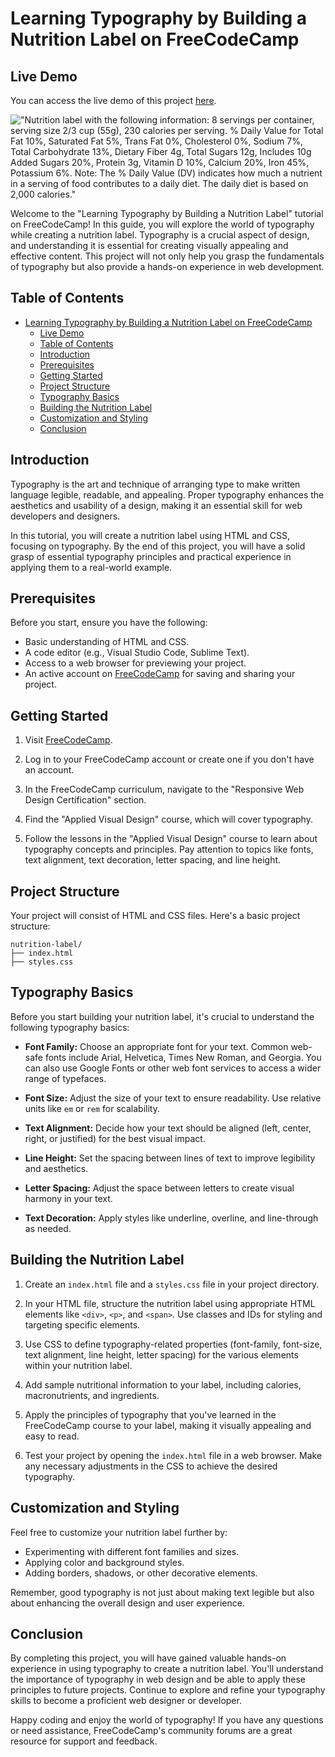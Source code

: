 # Learning Typography by Building a Nutrition Label on FreeCodeCamp

## Live Demo

You can access the live demo of this project [here](https://lauraevepatterson.github.io/Learn-Typography-By-Building-A-Nutrition-Label/).

!["Nutrition label with the following information: 8 servings per container, serving size 2/3 cup (55g), 230 calories per serving. % Daily Value for Total Fat 10%, Saturated Fat 5%, Trans Fat 0%, Cholesterol 0%, Sodium 7%, Total Carbohydrate 13%, Dietary Fiber 4g, Total Sugars 12g, Includes 10g Added Sugars 20%, Protein 3g, Vitamin D 10%, Calcium 20%, Iron 45%, Potassium 6%. Note: The % Daily Value (DV) indicates how much a nutrient in a serving of food contributes to a daily diet. The daily diet is based on 2,000 calories."](nutrition-label.png)

Welcome to the "Learning Typography by Building a Nutrition Label" tutorial on FreeCodeCamp! In this guide, you will explore the world of typography while creating a nutrition label. Typography is a crucial aspect of design, and understanding it is essential for creating visually appealing and effective content. This project will not only help you grasp the fundamentals of typography but also provide a hands-on experience in web development.

## Table of Contents

- [Learning Typography by Building a Nutrition Label on FreeCodeCamp](#learning-typography-by-building-a-nutrition-label-on-freecodecamp)
  - [Live Demo](#live-demo)
  - [Table of Contents](#table-of-contents)
  - [Introduction](#introduction)
  - [Prerequisites](#prerequisites)
  - [Getting Started](#getting-started)
  - [Project Structure](#project-structure)
  - [Typography Basics](#typography-basics)
  - [Building the Nutrition Label](#building-the-nutrition-label)
  - [Customization and Styling](#customization-and-styling)
  - [Conclusion](#conclusion)

## Introduction

Typography is the art and technique of arranging type to make written language legible, readable, and appealing. Proper typography enhances the aesthetics and usability of a design, making it an essential skill for web developers and designers.

In this tutorial, you will create a nutrition label using HTML and CSS, focusing on typography. By the end of this project, you will have a solid grasp of essential typography principles and practical experience in applying them to a real-world example.

## Prerequisites

Before you start, ensure you have the following:

- Basic understanding of HTML and CSS.
- A code editor (e.g., Visual Studio Code, Sublime Text).
- Access to a web browser for previewing your project.
- An active account on [FreeCodeCamp](https://www.freecodecamp.org/) for saving and sharing your project.

## Getting Started

1. Visit [FreeCodeCamp](https://www.freecodecamp.org/).

2. Log in to your FreeCodeCamp account or create one if you don't have an account.

3. In the FreeCodeCamp curriculum, navigate to the "Responsive Web Design Certification" section.

4. Find the "Applied Visual Design" course, which will cover typography.

5. Follow the lessons in the "Applied Visual Design" course to learn about typography concepts and principles. Pay attention to topics like fonts, text alignment, text decoration, letter spacing, and line height.

## Project Structure

Your project will consist of HTML and CSS files. Here's a basic project structure:

```
nutrition-label/
├── index.html
├── styles.css
```

## Typography Basics

Before you start building your nutrition label, it's crucial to understand the following typography basics:

- **Font Family:** Choose an appropriate font for your text. Common web-safe fonts include Arial, Helvetica, Times New Roman, and Georgia. You can also use Google Fonts or other web font services to access a wider range of typefaces.

- **Font Size:** Adjust the size of your text to ensure readability. Use relative units like `em` or `rem` for scalability.

- **Text Alignment:** Decide how your text should be aligned (left, center, right, or justified) for the best visual impact.

- **Line Height:** Set the spacing between lines of text to improve legibility and aesthetics.

- **Letter Spacing:** Adjust the space between letters to create visual harmony in your text.

- **Text Decoration:** Apply styles like underline, overline, and line-through as needed.

## Building the Nutrition Label

1. Create an `index.html` file and a `styles.css` file in your project directory.

2. In your HTML file, structure the nutrition label using appropriate HTML elements like `<div>`, `<p>`, and `<span>`. Use classes and IDs for styling and targeting specific elements.

3. Use CSS to define typography-related properties (font-family, font-size, text alignment, line height, letter spacing) for the various elements within your nutrition label.

4. Add sample nutritional information to your label, including calories, macronutrients, and ingredients.

5. Apply the principles of typography that you've learned in the FreeCodeCamp course to your label, making it visually appealing and easy to read.

6. Test your project by opening the `index.html` file in a web browser. Make any necessary adjustments in the CSS to achieve the desired typography.

## Customization and Styling

Feel free to customize your nutrition label further by:

- Experimenting with different font families and sizes.
- Applying color and background styles.
- Adding borders, shadows, or other decorative elements.

Remember, good typography is not just about making text legible but also about enhancing the overall design and user experience.

## Conclusion

By completing this project, you will have gained valuable hands-on experience in using typography to create a nutrition label. You'll understand the importance of typography in web design and be able to apply these principles to future projects. Continue to explore and refine your typography skills to become a proficient web designer or developer.

Happy coding and enjoy the world of typography! If you have any questions or need assistance, FreeCodeCamp's community forums are a great resource for support and feedback.
